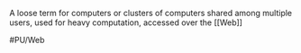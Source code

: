 A loose term for computers or clusters of computers shared among multiple users, used for heavy computation, accessed over the [[Web]]

#PU/Web